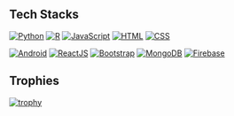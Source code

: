 ## Tech Stacks

[![Python](https://img.shields.io/badge/-Python-black?style=flat&logo=Python)]()
[![R](https://img.shields.io/badge/-R-black?style=flat&logo=R)]()
[![JavaScript](https://img.shields.io/badge/-JavaScript-black?style=flat&logo=javascript)]()
[![HTML](https://img.shields.io/badge/-HTML-black?style=flat&logo=html5)]()
[![CSS](https://img.shields.io/badge/-CSS-black?style=flat&logo=css3)]()  

[![Android](https://img.shields.io/badge/-Android-black?style=flat&logo=android)]()
[![ReactJS](https://img.shields.io/badge/-ReactJS-black?style=flat&logo=react)]()
[![Bootstrap](https://img.shields.io/badge/-Bootstrap-black?style=flat&logo=bootstrap)]()
[![MongoDB](https://img.shields.io/badge/-mongodb-black?style=flat&logo=mongodb)]() 
[![Firebase](https://img.shields.io/badge/-Firebase-black?style=flat&logo=firebase)]() 

## Trophies

[![trophy](https://github-profile-trophy.vercel.app/?username=Pats-Chen&theme=gruvbox&rank=SECRET,SSS,SS,S,AAA,AA,A&column=3&margin-w=15&margin-h=15)](https://github.com/ryo-ma/github-profile-trophy)

<!---Personal Notes--->
<!---[![Top Langs](https://github-readme-stats.vercel.app/api/top-langs/?hide_title=true&username=Pats-Chen&hide_border=true&theme=onedark)]()--->
<!---## Stats--->
<!---[![GitHub Streak](http://github-readme-streak-stats.herokuapp.com?user=Pats-Chen&date_format=%5BY.%5Dn.j&theme=dark)](https://git.io/streak-stats)--->



